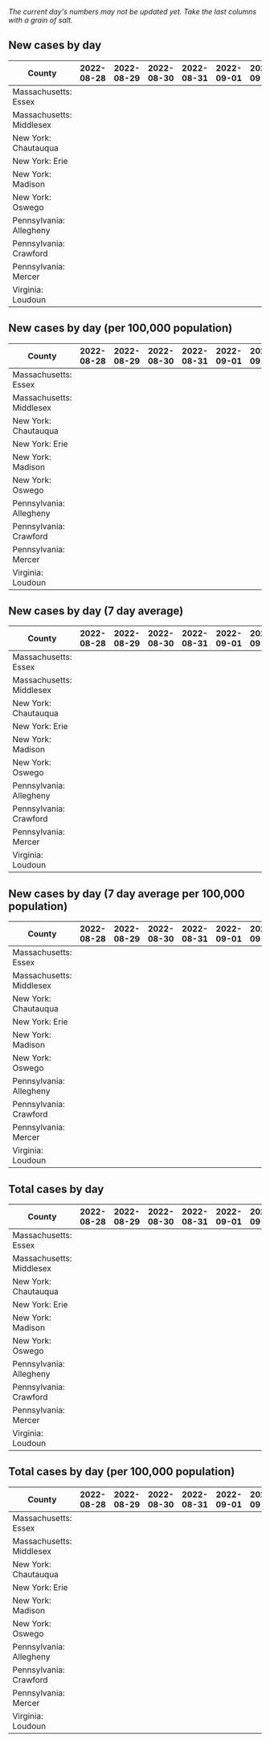_The current day's numbers may not be updated yet. Take the last columns with a grain of salt._
## New cases by day

| County | 2022-08-28 | 2022-08-29 | 2022-08-30 | 2022-08-31 | 2022-09-01 | 2022-09-02 | 2022-09-03 |
| --- | --- | --- | --- | --- | --- | --- | --- |
| Massachusetts: Essex |  |  |  |  |  |  |  |
| Massachusetts: Middlesex |  |  |  |  |  |  |  |
| New York: Chautauqua |  |  |  |  |  |  |  |
| New York: Erie |  |  |  |  |  |  |  |
| New York: Madison |  |  |  |  |  |  |  |
| New York: Oswego |  |  |  |  |  |  |  |
| Pennsylvania: Allegheny |  |  |  |  |  |  |  |
| Pennsylvania: Crawford |  |  |  |  |  |  |  |
| Pennsylvania: Mercer |  |  |  |  |  |  |  |
| Virginia: Loudoun |  |  |  |  |  |  |  |

## New cases by day (per 100,000 population)

| County | 2022-08-28 | 2022-08-29 | 2022-08-30 | 2022-08-31 | 2022-09-01 | 2022-09-02 | 2022-09-03 |
| --- | --- | --- | --- | --- | --- | --- | --- |
| Massachusetts: Essex |  |  |  |  |  |  |  |
| Massachusetts: Middlesex |  |  |  |  |  |  |  |
| New York: Chautauqua |  |  |  |  |  |  |  |
| New York: Erie |  |  |  |  |  |  |  |
| New York: Madison |  |  |  |  |  |  |  |
| New York: Oswego |  |  |  |  |  |  |  |
| Pennsylvania: Allegheny |  |  |  |  |  |  |  |
| Pennsylvania: Crawford |  |  |  |  |  |  |  |
| Pennsylvania: Mercer |  |  |  |  |  |  |  |
| Virginia: Loudoun |  |  |  |  |  |  |  |

## New cases by day (7 day average)

| County | 2022-08-28 | 2022-08-29 | 2022-08-30 | 2022-08-31 | 2022-09-01 | 2022-09-02 | 2022-09-03 |
| --- | --- | --- | --- | --- | --- | --- | --- |
| Massachusetts: Essex |  |  |  |  |  |  |  |
| Massachusetts: Middlesex |  |  |  |  |  |  |  |
| New York: Chautauqua |  |  |  |  |  |  |  |
| New York: Erie |  |  |  |  |  |  |  |
| New York: Madison |  |  |  |  |  |  |  |
| New York: Oswego |  |  |  |  |  |  |  |
| Pennsylvania: Allegheny |  |  |  |  |  |  |  |
| Pennsylvania: Crawford |  |  |  |  |  |  |  |
| Pennsylvania: Mercer |  |  |  |  |  |  |  |
| Virginia: Loudoun |  |  |  |  |  |  |  |

## New cases by day (7 day average per 100,000 population)

| County | 2022-08-28 | 2022-08-29 | 2022-08-30 | 2022-08-31 | 2022-09-01 | 2022-09-02 | 2022-09-03 |
| --- | --- | --- | --- | --- | --- | --- | --- |
| Massachusetts: Essex |  |  |  |  |  |  |  |
| Massachusetts: Middlesex |  |  |  |  |  |  |  |
| New York: Chautauqua |  |  |  |  |  |  |  |
| New York: Erie |  |  |  |  |  |  |  |
| New York: Madison |  |  |  |  |  |  |  |
| New York: Oswego |  |  |  |  |  |  |  |
| Pennsylvania: Allegheny |  |  |  |  |  |  |  |
| Pennsylvania: Crawford |  |  |  |  |  |  |  |
| Pennsylvania: Mercer |  |  |  |  |  |  |  |
| Virginia: Loudoun |  |  |  |  |  |  |  |

## Total cases by day

| County | 2022-08-28 | 2022-08-29 | 2022-08-30 | 2022-08-31 | 2022-09-01 | 2022-09-02 | 2022-09-03 |
| --- | --- | --- | --- | --- | --- | --- | --- |
| Massachusetts: Essex |  |  |  |  |  |  | 235088 |
| Massachusetts: Middlesex |  |  |  |  |  |  | 398518 |
| New York: Chautauqua |  |  |  |  |  |  | 27043 |
| New York: Erie |  |  |  |  |  |  | 247256 |
| New York: Madison |  |  |  |  |  |  | 15314 |
| New York: Oswego |  |  |  |  |  |  | 31015 |
| Pennsylvania: Allegheny |  |  |  |  |  |  | 311556 |
| Pennsylvania: Crawford |  |  |  |  |  |  | 22207 |
| Pennsylvania: Mercer |  |  |  |  |  |  | 26005 |
| Virginia: Loudoun |  |  |  |  |  |  | 86916 |

## Total cases by day (per 100,000 population)

| County | 2022-08-28 | 2022-08-29 | 2022-08-30 | 2022-08-31 | 2022-09-01 | 2022-09-02 | 2022-09-03 |
| --- | --- | --- | --- | --- | --- | --- | --- |
| Massachusetts: Essex |  |  |  |  |  |  | 29794.4 |
| Massachusetts: Middlesex |  |  |  |  |  |  | 24726.6 |
| New York: Chautauqua |  |  |  |  |  |  | 21310.0 |
| New York: Erie |  |  |  |  |  |  | 26913.6 |
| New York: Madison |  |  |  |  |  |  | 21587.0 |
| New York: Oswego |  |  |  |  |  |  | 25399.4 |
| Pennsylvania: Allegheny |  |  |  |  |  |  | 25620.4 |
| Pennsylvania: Crawford |  |  |  |  |  |  | 26240.4 |
| Pennsylvania: Mercer |  |  |  |  |  |  | 23765.4 |
| Virginia: Loudoun |  |  |  |  |  |  | 21017.6 |

